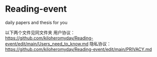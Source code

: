 # Reading-event
daily papers and thesis for you

以下两个文件见同文件夹
用户协议：https://github.com/kiloheromyday/Reading-event/edit/main/Users_need_to_know.md
隐私协议：https://github.com/kiloheromyday/Reading-event/edit/main/PRIVACY.md

